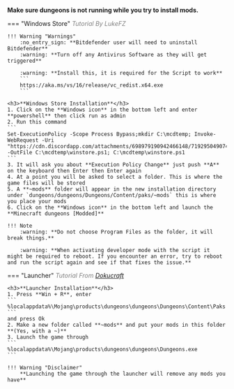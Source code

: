 **Make sure dungeons is not running while you try to install mods.**

=== "Windows Store" 
	<span style="color:gray">*Tutorial By LukeFZ*</span>  

	!!! Warning "Warnings"
		:no_entry_sign: **Bitdefender user will need to uninstall Bitdefender**  
		:warning: **Turn off any Antivirus Software as they will get triggered**  

		:warning: **Install this, it is required for the Script to work** 
		```
		https://aka.ms/vs/16/release/vc_redist.x64.exe
		```

	<h3>**Windows Store Installation**</h3>
	1. Click on the **Windows icon** in the bottom left and enter **powershell** then click run as admin  
	2. Run this command
	```
	Set-ExecutionPolicy -Scope Process Bypass;mkdir C:\mcdtemp; Invoke-WebRequest -Uri "https://cdn.discordapp.com/attachments/698979190942466148/719295049074081862/mcdungeon_winstore_install_v7_2.ps1" -OutFile C:\mcdtemp\winstore.ps1; C:\mcdtemp\winstore.ps1
	```
	3. It will ask you about **Execution Policy Change** just push **A** on the keyboard then Enter then Enter again  
	4. At a point you will be asked to select a folder. This is where the game files will be stored  
	5. A **~mods** folder will appear in the new installation directory under `dungeons/dungeons/Dungeons/Content/paks/~mods` this is where you place your mods  
	6. Click on the **Windows icon** in the bottom left and launch the **Minecraft dungeons [Modded]**

	!!! Note
		:warning: **Do not choose Program Files as the folder, it will break things.**  
		
		:warning: **When activating developer mode with the script it might be required to reboot. If you encounter an error, try to reboot and run the script again and see if that fixes the issue.**  
	

=== "Launcher"
	<span style="color:gray">*Tutorial From [Dokucraft](https://discord.gg/2MB8bRQ)*</span>  

	<h3>**Launcher Installation**</h3>
	1. Press **Win + R**, enter
	```
	%localappdata%\Mojang\products\dungeons\dungeons\Dungeons\Content\Paks
	```
	and press Ok  
	2. Make a new folder called **~mods** and put your mods in this folder **(Yes, with a ~)**  
	3. Launch the game through
	```
	%localappdata%\Mojang\products\dungeons\dungeons\Dungeons.exe
	``` 

	!!! Warning "Disclaimer"
		**Launching the game through the launcher will remove any mods you have**